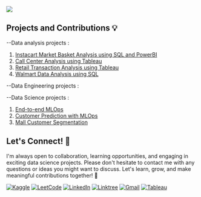 ![](https://komarev.com/ghpvc/?username=amirtha19&color=green) 

## Projects and Contributions 💡

--Data analysis projects : 
1. [Instacart Market Basket Analysis using SQL and PowerBI](https://github.com/amirtha19/Instacart-market-basket-analysis)
2. [Call Center Analysis using Tableau](https://github.com/amirtha19/Call-center-analysis-using-Tableau)
3. [Retail Transaction Analysis using Tableau](https://github.com/amirtha19/Retail-transaction-analysis-using-Tableau)
4. [Walmart Data Analysis using SQL](https://github.com/amirtha19/Walmart-data-analysis-SQL)

--Data Engineering projects :

--Data Science projects :
1. [End-to-end MLOps](https://github.com/amirtha19/End-to-end-MLOps)
2. [Customer Prediction with MLOps](https://github.com/amirtha19/Customer-prediction-with-MLOps)
3. [Mall Customer Segmentation](https://github.com/amirtha19/Mall-customer-segmentation)


## Let's Connect! 🤝
I'm always open to collaboration, learning opportunities, and engaging in exciting data science projects. Please don't hesitate to contact me with any questions or ideas you might want to discuss. Let's learn, grow, and make meaningful contributions together! 🌟

[![Kaggle](https://img.shields.io/badge/Kaggle-20BEFF?style=for-the-badge&logo=Kaggle&logoColor=white)](https://www.kaggle.com/amirtha1901) [![LeetCode](https://img.shields.io/badge/-LeetCode-FFA116?style=for-the-badge&logo=LeetCode&logoColor=black)](https://leetcode.com/amirtha1901/)
[![LinkedIn](https://img.shields.io/badge/LinkedIn-0077B5?style=for-the-badge&logo=linkedin&logoColor=white)](https://www.linkedin.com/in/amirthavarshiniv/) [![Linktree](https://img.shields.io/badge/linktree-39E09B?style=for-the-badge&logo=linktree&logoColor=white)](https://linktr.ee/amirtha1901) [![Gmail](https://img.shields.io/badge/Gmail-D14836?style=for-the-badge&logo=gmail&logoColor=white)](mailto:amirthavarshini1901@gmail.com) [![Tableau](https://img.shields.io/badge/Tableau-E97627?style=for-the-badge&logo=Tableau&logoColor=white)](https://public.tableau.com/app/profile/amirthavarshini3434/vizzes)



